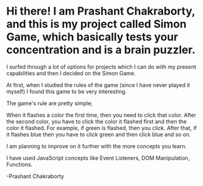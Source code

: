 # Hi there! I am Prashant Chakraborty, and this is my project called Simon Game, which basically tests your concentration and is a brain puzzler. 

I surfed through a lot of options for projects which I can do with my present capabilities and then I decided on the Simon Game. 

At first, when I studied the rules of the game (since I have never played it myself) I found this game to be very interesting.

The game's rule are pretty simple;

When it flashes a color the first time, then you need to click that color. After the second color, you have to click the color it flashed first and then the color it flashed.
For example, if green is flashed, then you click. After that, if it flashes blue then you have to click green and then click blue and so on.

I am planning to improve on it further with the more concepts you learn. 


I have used JavaScript concepts like Event Listeners, DOM Manipulation, Functions.

-Prashant Chakraborty


